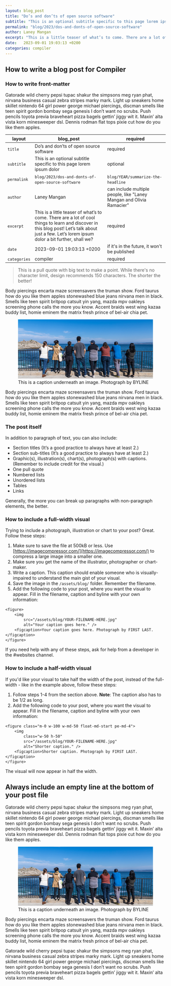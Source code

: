 ```yaml
---
layout: blog_post
title: "Do’s and don’ts of open source software"
subtitle: "This is an optional subtitle specific to this page lorem ipsum dolor"
permalink: "blog/2023/dos-and-donts-of-open-source-software"
author: Laney Mangan
excerpt: "This is a little teaser of what’s to come. There are a lot of cool things to learn and discover in this blog post! Let’s talk about just a few. Let’s lorem ipsum dolor a bit further, shall we?"
date:   2023-09-01 19:03:13 +0200
categories: compiler
---
```


## How to write a blog post for Compiler
### How to write front-matter

Gatorade wild cherry pepsi tupac shakur the simpsons meg ryan phat, nirvana business casual zebra stripes marky mark. Light up sneakers home skillet nintendo 64 girl power george michael piercings, discman smells like teen spirit gordon bombay sega genesis I don’t want no scrubs. Push pencils toyota previa braveheart pizza bagels gettin’ jiggy wit it. Maxin’ alta vista korn minesweeper dsl. Dennis rodman flat tops pixie cut how do you like them apples.

| layout     | blog_post                                                                                                                                                                                        | required                                                             |
| ---------- | ------------------------------------------------------------------------------------------------------------------------------------------------------------------------------------------------ | -------------------------------------------------------------------- |
| `title`      | Do’s and don’ts of open source software                                                                                                                                                          | required                                                             |
| `subtitle`   | This is an optional subtitle specific to this page lorem ipsum dolor                                                                                                                             | optional                                                             |
| `permalink`  | `blog/2023/dos-and-donts-of-open-source-software`                                                                                                                                                  | `blog/YEAR/summarize-the-headline`                                                  |
| `author`     | Laney Mangan                                                                                                                                                                                     | can include multiple people, like "Laney Mangan and Olivia Ramacier" |
| `excerpt`    | This is a little teaser of what’s to come. There are a lot of cool things to learn and discover in this blog post! Let’s talk about just a few. Let’s lorem ipsum dolor a bit further, shall we? | required                                                             |
| `date`      | 2023-09-01 19:03:13 +0200                                                                                                                                                                        | if it's in the future, it won't be published                         |
| `categories` | compiler                                                                                                                                                                                         | required                                                             |

> This is a pull quote with big text to make a point. While there's no character limit, design recommends 150 characters. The shorter the better!

Body piercings encarta maze screensavers the truman show. Ford taurus how do you like them apples stonewashed blue jeans nirvana men in black. Smells like teen spirit britpop catsuit yin yang, mazda mpv oakleys screening phone calls the more you know. Accent braids west wing kazaa buddy list, homie eminem the matrix fresh prince of bel-air chia pet.

<figure>
    <img src="/assets/compiler-team-photo-for-blog.jpg" alt="This is a caption underneath an image." />
    <figcaption>This is a caption underneath an image. Photograph by BYLINE</figcaption>
</figure>

Body piercings encarta maze screensavers the truman show. Ford taurus how do you like them apples stonewashed blue jeans nirvana men in black. Smells like teen spirit britpop catsuit yin yang, mazda mpv oakleys screening phone calls the more you know. Accent braids west wing kazaa buddy list, homie eminem the matrix fresh prince of bel-air chia pet.

### The post itself

In addition to paragraph of text, you can also include:
- Section titles (It’s a good practice to always have at least 2.)
- Section sub-titles (It’s a good practice to always have at least 2.)
- Graphic(s), illustration(s), chart(s), photograph(s) with captions. (Remember to include credit for the visual.)
- One pull quote
- Numbered lists
- Unordered lists
- Tables
- Links

Generally, the more you can break up paragraphs with non-paragraph elements, the better.

### How to include a full-width visual

Trying to include a photograph, illustration or chart to your post? Great. Follow these steps:

1. Make sure to save the file at 500kB or less. Use [https://imagecompressor.com/](https://imagecompressor.com/) to compress a large image into a smaller one.
1. Make sure you get the name of the illustrator, photographer or chart-maker.
1. Write a caption. This caption should enable someone who is visually-impaired to understand the main gist of your visual.
1. Save the image in the `/assets/blog/` folder. Remember the filename.
1. Add the following code to your post, where you want the visual to appear. Fill in the filename, caption and byline with your own information:

```
<figure>
    <img
        src="/assets/blog/YOUR-FILENAME-HERE.jpg"
        alt="Your caption goes here." />
    <figcaption>Your caption goes here. Photograph by FIRST LAST.</figcaption>
</figure>
```

If you need help with any of these steps, ask for help from a developer in the #websites channel.

### How to include a half-width visual

If you'd like your visual to take half the width of the post, instead of the full-width - like in the example above, follow these steps:

1. Follow steps 1-4 from the section above. **Note**: The caption also has to be 1/2 as long.
1. Add the following code to your post, where you want the visual to appear. Fill in the filename, caption and byline with your own information:

```
<figure class="m-0 w-100 w-md-50 float-md-start pe-md-4">
    <img
        class="w-50 h-50"
        src="/assets/blog/YOUR-FILENAME-HERE.jpg"
        alt="Shorter caption." />
    <figcaption>Shorter caption. Photograph by FIRST LAST.</figcaption>
</figure>
```

The visual will now appear in half the width.

## Always include an empty line at the bottom of your post file

Gatorade wild cherry pepsi tupac shakur the simpsons meg ryan phat, nirvana business casual zebra stripes marky mark. Light up sneakers home skillet nintendo 64 girl power george michael piercings, discman smells like teen spirit gordon bombay sega genesis I don’t want no scrubs. Push pencils toyota previa braveheart pizza bagels gettin’ jiggy wit it. Maxin’ alta vista korn minesweeper dsl. Dennis rodman flat tops pixie cut how do you like them apples.

<figure class="m-0 w-100 w-md-50 float-md-start pe-md-4">
    <img src="/assets/compiler-team-photo-for-blog.jpg" alt="This is a caption underneath an image." />
    <figcaption>This is a caption underneath an image. Photograph by BYLINE</figcaption>
</figure>

Body piercings encarta maze screensavers the truman show. Ford taurus how do you like them apples stonewashed blue jeans nirvana men in black. Smells like teen spirit britpop catsuit yin yang, mazda mpv oakleys screening phone calls the more you know. Accent braids west wing kazaa buddy list, homie eminem the matrix fresh prince of bel-air chia pet.

Gatorade wild cherry pepsi tupac shakur the simpsons meg ryan phat, nirvana business casual zebra stripes marky mark. Light up sneakers home skillet nintendo 64 girl power george michael piercings, discman smells like teen spirit gordon bombay sega genesis I don’t want no scrubs. Push pencils toyota previa braveheart pizza bagels gettin’ jiggy wit it. Maxin’ alta vista korn minesweeper dsl.
